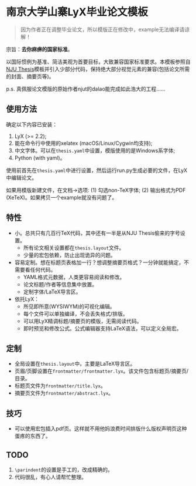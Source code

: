 # 南京大学山寨LyX毕业论文模板

> 因为作者正在调整毕业论文，所以模版正在修改中，example无法编译请谅解！

宗旨：**去你麻痹的国家标准**。

以国际惯例为基准、简洁美观为首要目标，大致兼容国家标准要求。本模板参照自[NJU Thesis](https://github.com/Haixing-Hu/nju-thesis)模板并引入少部分代码，保持绝大部分视觉元素的兼容(包括论文所需的封面、摘要页等)。

p.s. 真佩服论文模版的原始作者njut的dalao能完成如此浩大的工程……

## 使用方法

确定以下内容已安装：

1. LyX (>= 2.2);
2. 能在命令行中使用的xelatex (macOS/Linux/Cygwin均支持);
3. 中文字体。可以在`thesis.yaml`中设置，模版使用的是Windows系字体;
4. Python (with yaml)。

使用前首先在`thesis.yaml`中进行设置，然后运行run.py生成必要的文件，在LyX中编辑论文。

如果用模版新建文件，在文档->选项: (1) 勾选non-TeX字体; (2) 输出格式为PDF (XeTeX)。如果拷贝一个example就没有问题了。

## 特性

* 小。总共只有几百行TeX代码，其中还有一半是从NJU Thesis偷来的字号设置。
    * 所有论文相关设置都在`thesis.layout`文件。
    * 少量的宏包依赖，防止出现诡异的问题。
* 容易定制。想在标题页表格加一行？想调整摘要页格式？一分钟就能搞定，不需要看任何代码。
    * YAML格式元数据，人类更容易阅读和修改。
    * 论文标题/作者等信息集中放置。
    * 定制字体/LaTeX导言区。
* 依托LyX：
    * 所见即所意(WYSIWYM)的可视化编辑。
    * 每个文件可以单独编译，不会丢失格式/排版。
    * 可以用LyX精调标题/摘要页的模版，无需阅读代码。
    * 即时预览和修改公式。公式编辑器支持LaTeX语法，可以定义全局宏。

## 定制

* 全局设置在`thesis.layout`中，主要是LaTeX导言区。
* 页眉/页脚设置在`frontmatter/frontmatter.lyx`。该文件包含标题页/摘要页/目录。
* 标题页文件为`frontmatter/title.lyx`。
* 摘要页文件为`frontmatter/abstract.lyx`。

## 技巧

* 可以使用宏包插入pdf页。这样就不用他妈浪费时间排版什么版权声明页这种蛋疼的东西了。

## TODO

1. `\parindent`的设置是手工的，改成精确的。
2. 代码很乱，有心人请帮忙整理。
